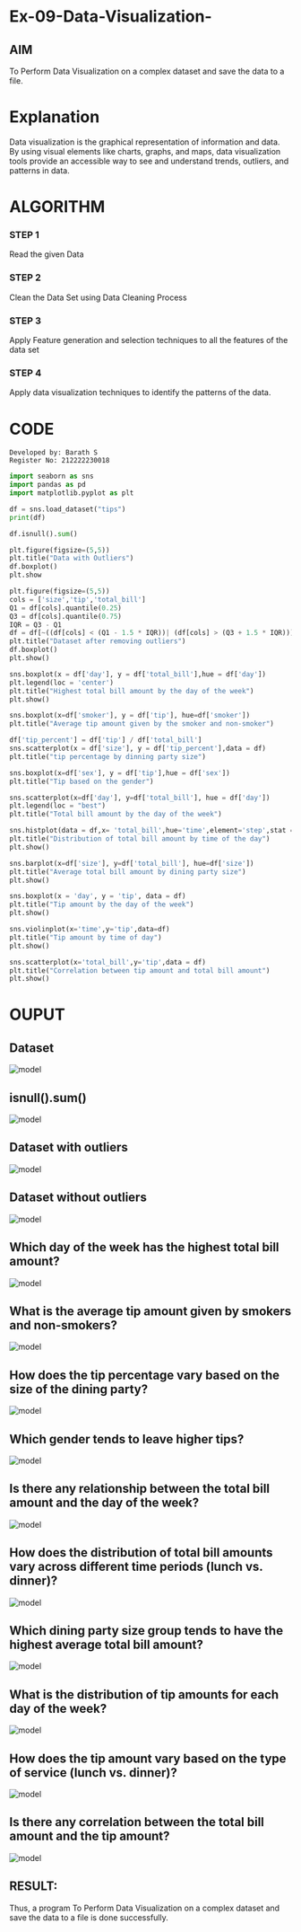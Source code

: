 # Ex-09-Data-Visualization-

## AIM
To Perform Data Visualization on a complex dataset and save the data to a file. 

# Explanation
Data visualization is the graphical representation of information and data. By using visual elements like charts, graphs, and maps, data visualization tools provide an accessible way to see and understand trends, outliers, and patterns in data.

# ALGORITHM
### STEP 1
Read the given Data
### STEP 2
Clean the Data Set using Data Cleaning Process
### STEP 3
Apply Feature generation and selection techniques to all the features of the data set
### STEP 4
Apply data visualization techniques to identify the patterns of the data.


# CODE
```
Developed by: Barath S
Register No: 212222230018
```
```python
import seaborn as sns
import pandas as pd
import matplotlib.pyplot as plt

df = sns.load_dataset("tips")
print(df)

df.isnull().sum()

plt.figure(figsize=(5,5))
plt.title("Data with Outliers")
df.boxplot()
plt.show

plt.figure(figsize=(5,5))
cols = ['size','tip','total_bill']
Q1 = df[cols].quantile(0.25)
Q3 = df[cols].quantile(0.75)
IQR = Q3 - Q1
df = df[~((df[cols] < (Q1 - 1.5 * IQR))| (df[cols] > (Q3 + 1.5 * IQR))).any(axis=1)]
plt.title("Dataset after removing outliers")
df.boxplot()
plt.show()

sns.boxplot(x = df['day'], y = df['total_bill'],hue = df['day'])
plt.legend(loc = 'center')
plt.title("Highest total bill amount by the day of the week")
plt.show()

sns.boxplot(x=df['smoker'], y = df['tip'], hue=df['smoker'])
plt.title("Average tip amount given by the smoker and non-smoker")

df['tip_percent'] = df['tip'] / df['total_bill']
sns.scatterplot(x = df['size'], y = df['tip_percent'],data = df)
plt.title("tip percentage by dinning party size")

sns.boxplot(x=df['sex'], y = df['tip'],hue = df['sex'])
plt.title("Tip based on the gender")

sns.scatterplot(x=df['day'], y=df['total_bill'], hue = df['day'])
plt.legend(loc = "best")
plt.title("Total bill amount by the day of the week")

sns.histplot(data = df,x= 'total_bill',hue='time',element='step',stat = 'density')
plt.title("Distribution of total bill amount by time of the day")
plt.show()

sns.barplot(x=df['size'], y=df['total_bill'], hue=df['size'])
plt.title("Average total bill amount by dining party size")
plt.show()

sns.boxplot(x = 'day', y = 'tip', data = df)
plt.title("Tip amount by the day of the week")
plt.show()

sns.violinplot(x='time',y='tip',data=df)
plt.title("Tip amount by time of day")
plt.show()

sns.scatterplot(x='total_bill',y='tip',data = df)
plt.title("Correlation between tip amount and total bill amount")
plt.show()
```

# OUPUT
## Dataset
![model]("a.png")
## isnull().sum()
![model](b.png)
## Dataset with outliers
![model](c.png)
## Dataset without outliers
![model](d.png)
## Which day of the week has the highest total bill amount?
![model](1.png)
## What is the average tip amount given by smokers and non-smokers?
![model](2.png)
## How does the tip percentage vary based on the size of the dining party?
![model](3.png)
## Which gender tends to leave higher tips?
![model](4.png)
## Is there any relationship between the total bill amount and the day of the week?
![model](5.png)
## How does the distribution of total bill amounts vary across different time periods (lunch vs. dinner)?
![model](6.png)
## Which dining party size group tends to have the highest average total bill amount?
![model](7.png)
## What is the distribution of tip amounts for each day of the week?
![model](8.png)
## How does the tip amount vary based on the type of service (lunch vs. dinner)?
![model](9.png)
## Is there any correlation between the total bill amount and the tip amount?
![model](10.png)

## RESULT:
Thus, a program To Perform Data Visualization on a complex dataset and save the data to a file is done successfully.
